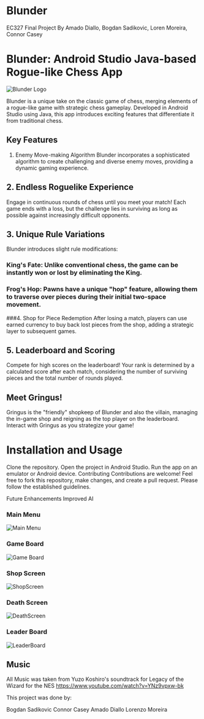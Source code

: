 # Blunder
EC327 Final Project
By Amado Diallo, Bogdan Sadikovic, Loren Moreira, Connor Casey

# Blunder: Android Studio Java-based Rogue-like Chess App
 
![Blunder Logo](lil_guy.png)

Blunder is a unique take on the classic game of chess, merging elements of a rogue-like game with strategic chess gameplay. Developed in Android Studio using Java, this app introduces exciting features that differentiate it from traditional chess.

## Key Features
1. Enemy Move-making Algorithm
Blunder incorporates a sophisticated algorithm to create challenging and diverse enemy moves, providing a dynamic gaming experience.

## 2. Endless Roguelike Experience
Engage in continuous rounds of chess until you meet your match! Each game ends with a loss, but the challenge lies in surviving as long as possible against increasingly difficult opponents.

## 3. Unique Rule Variations
Blunder introduces slight rule modifications:

### King's Fate: Unlike conventional chess, the game can be instantly won or lost by eliminating the King.
### Frog's Hop: Pawns have a unique "hop" feature, allowing them to traverse over pieces during their initial two-space movement.
###4. Shop for Piece Redemption
After losing a match, players can use earned currency to buy back lost pieces from the shop, adding a strategic layer to subsequent games.

## 5. Leaderboard and Scoring
Compete for high scores on the leaderboard! Your rank is determined by a calculated score after each match, considering the number of surviving pieces and the total number of rounds played.

## Meet Gringus!
Gringus is the "friendly" shopkeep of Blunder and also the villain, managing the in-game shop and reigning as the top player on the leaderboard. Interact with Gringus as you strategize your game!

# Installation and Usage
Clone the repository.
Open the project in Android Studio.
Run the app on an emulator or Android device.
Contributing
Contributions are welcome! Feel free to fork this repository, make changes, and create a pull request. Please follow the established guidelines.

Future Enhancements
Improved AI 

### Main Menu
![Main Menu](Main_Menu.png)
### Game Board
![Game Board](GameBoard.png)
### Shop Screen
![ShopScreen](ShopScreen.png)
### Death Screen
![DeathScreen](DeathScreen.png)
### Leader Board
![LeaderBoard](LeaderBoard.png)


## Music
All Music was taken from Yuzo Koshiro's soundtrack for Legacy of the Wizard for the NES
https://www.youtube.com/watch?v=YNz9vpxw-bk

This project was done by:

Bogdan Sadikovic
Connor Casey
Amado Diallo
Lorenzo Moreira
